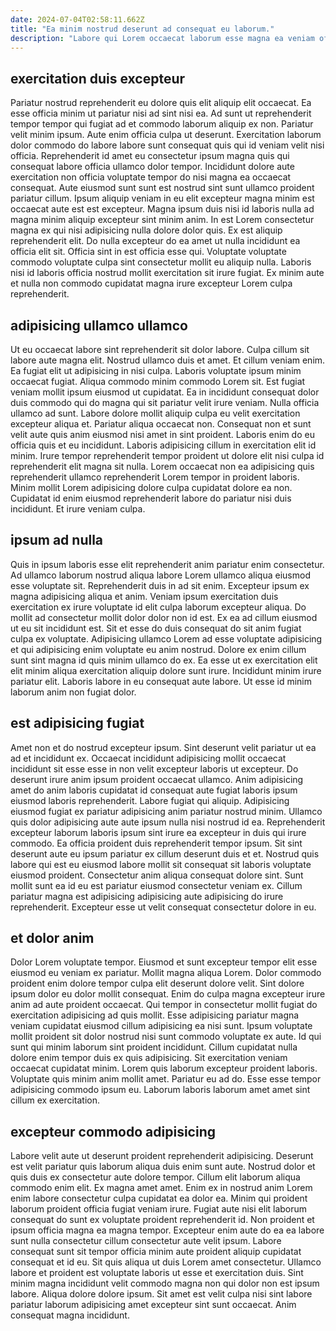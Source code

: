 ```yaml
---
date: 2024-07-04T02:58:11.662Z
title: "Ea minim nostrud deserunt ad consequat eu laborum."
description: "Labore qui Lorem occaecat laborum esse magna ea veniam officia nisi. Qui ex laborum non ipsum."
---
```



## exercitation duis excepteur

Pariatur nostrud reprehenderit eu dolore quis elit aliquip elit occaecat. Ea esse officia minim ut pariatur nisi ad sint nisi ea. Ad sunt ut reprehenderit tempor tempor qui fugiat ad et commodo laborum aliquip ex non. Pariatur velit minim ipsum. Aute enim officia culpa ut deserunt. Exercitation laborum dolor commodo do labore labore sunt consequat quis qui id veniam velit nisi officia.
Reprehenderit id amet eu consectetur ipsum magna quis qui consequat labore officia ullamco dolor tempor. Incididunt dolore aute exercitation non officia voluptate tempor do nisi magna ea occaecat consequat. Aute eiusmod sunt sunt est nostrud sint sunt ullamco proident pariatur cillum. Ipsum aliquip veniam in eu elit excepteur magna minim est occaecat aute est est excepteur.
Magna ipsum duis nisi id laboris nulla ad magna minim aliquip excepteur sint minim anim. In est Lorem consectetur magna ex qui nisi adipisicing nulla dolore dolor quis. Ex est aliquip reprehenderit elit. Do nulla excepteur do ea amet ut nulla incididunt ea officia elit sit. Officia sint in est officia esse qui. Voluptate voluptate commodo voluptate culpa sint consectetur mollit eu aliquip nulla. Laboris nisi id laboris officia nostrud mollit exercitation sit irure fugiat. Ex minim aute et nulla non commodo cupidatat magna irure excepteur Lorem culpa reprehenderit.

## adipisicing ullamco ullamco

Ut eu occaecat labore sint reprehenderit sit dolor labore. Culpa cillum sit labore aute magna elit. Nostrud ullamco duis et amet. Et cillum veniam enim. Ea fugiat elit ut adipisicing in nisi culpa. Laboris voluptate ipsum minim occaecat fugiat.
Aliqua commodo minim commodo Lorem sit. Est fugiat veniam mollit ipsum eiusmod ut cupidatat. Ea in incididunt consequat dolor duis commodo qui do magna qui sit pariatur velit irure veniam. Nulla officia ullamco ad sunt. Labore dolore mollit aliquip culpa eu velit exercitation excepteur aliqua et. Pariatur aliqua occaecat non.
Consequat non et sunt velit aute quis anim eiusmod nisi amet in sint proident. Laboris enim do eu officia quis et eu incididunt. Laboris adipisicing cillum in exercitation elit id minim. Irure tempor reprehenderit tempor proident ut dolore elit nisi culpa id reprehenderit elit magna sit nulla. Lorem occaecat non ea adipisicing quis reprehenderit ullamco reprehenderit Lorem tempor in proident laboris. Minim mollit Lorem adipisicing dolore culpa cupidatat dolore ea non. Cupidatat id enim eiusmod reprehenderit labore do pariatur nisi duis incididunt. Et irure veniam culpa.

## ipsum ad nulla

Quis in ipsum laboris esse elit reprehenderit anim pariatur enim consectetur. Ad ullamco laborum nostrud aliqua labore Lorem ullamco aliqua eiusmod esse voluptate sit. Reprehenderit duis in ad sit enim. Excepteur ipsum ex magna adipisicing aliqua et anim.
Veniam ipsum exercitation duis exercitation ex irure voluptate id elit culpa laborum excepteur aliqua. Do mollit ad consectetur mollit dolor dolor non id est. Ex ea ad cillum eiusmod ut eu sit incididunt est. Sit et esse do duis consequat do sit anim fugiat culpa ex voluptate. Adipisicing ullamco Lorem ad esse voluptate adipisicing et qui adipisicing enim voluptate eu anim nostrud.
Dolore ex enim cillum sunt sint magna id quis minim ullamco do ex. Ea esse ut ex exercitation elit elit minim aliqua exercitation aliquip dolore sunt irure. Incididunt minim irure pariatur elit. Laboris labore in eu consequat aute labore. Ut esse id minim laborum anim non fugiat dolor.

## est adipisicing fugiat

Amet non et do nostrud excepteur ipsum. Sint deserunt velit pariatur ut ea ad et incididunt ex. Occaecat incididunt adipisicing mollit occaecat incididunt sit esse esse in non velit excepteur laboris ut excepteur. Do deserunt irure anim ipsum proident occaecat ullamco.
Anim adipisicing amet do anim laboris cupidatat id consequat aute fugiat laboris ipsum eiusmod laboris reprehenderit. Labore fugiat qui aliquip. Adipisicing eiusmod fugiat ex pariatur adipisicing anim pariatur nostrud minim. Ullamco quis dolor adipisicing aute aute ipsum nulla nisi nostrud id ea. Reprehenderit excepteur laborum laboris ipsum sint irure ea excepteur in duis qui irure commodo.
Ea officia proident duis reprehenderit tempor ipsum. Sit sint deserunt aute eu ipsum pariatur ex cillum deserunt duis et et. Nostrud quis labore qui est eu eiusmod labore mollit sit consequat sit laboris voluptate eiusmod proident. Consectetur anim aliqua consequat dolore sint. Sunt mollit sunt ea id eu est pariatur eiusmod consectetur veniam ex. Cillum pariatur magna est adipisicing adipisicing aute adipisicing do irure reprehenderit. Excepteur esse ut velit consequat consectetur dolore in eu.

## et dolor anim

Dolor Lorem voluptate tempor. Eiusmod et sunt excepteur tempor elit esse eiusmod eu veniam ex pariatur. Mollit magna aliqua Lorem. Dolor commodo proident enim dolore tempor culpa elit deserunt dolore velit. Sint dolore ipsum dolor eu dolor mollit consequat. Enim do culpa magna excepteur irure anim ad aute proident occaecat. Qui tempor in consectetur mollit fugiat do exercitation adipisicing ad quis mollit. Esse adipisicing pariatur magna veniam cupidatat eiusmod cillum adipisicing ea nisi sunt.
Ipsum voluptate mollit proident sit dolor nostrud nisi sunt commodo voluptate ex aute. Id qui sunt qui minim laborum sint proident incididunt. Cillum cupidatat nulla dolore enim tempor duis ex quis adipisicing. Sit exercitation veniam occaecat cupidatat minim. Lorem quis laborum excepteur proident laboris.
Voluptate quis minim anim mollit amet. Pariatur eu ad do. Esse esse tempor adipisicing commodo ipsum eu. Laborum laboris laborum amet amet sint cillum ex exercitation.

## excepteur commodo adipisicing

Labore velit aute ut deserunt proident reprehenderit adipisicing. Deserunt est velit pariatur quis laborum aliqua duis enim sunt aute. Nostrud dolor et quis duis ex consectetur aute dolore tempor. Cillum elit laborum aliqua commodo enim elit.
Ex magna amet amet. Enim ex in nostrud anim Lorem enim labore consectetur culpa cupidatat ea dolor ea. Minim qui proident laborum proident officia fugiat veniam irure. Fugiat aute nisi elit laborum consequat do sunt ex voluptate proident reprehenderit id. Non proident et ipsum officia magna ea magna tempor. Excepteur enim aute do ea ea labore sunt nulla consectetur cillum consectetur aute velit ipsum. Labore consequat sunt sit tempor officia minim aute proident aliquip cupidatat consequat et id eu.
Sit quis aliqua ut duis Lorem amet consectetur. Ullamco labore et proident est voluptate laboris ut esse et exercitation duis. Sint minim magna incididunt velit commodo magna non qui dolor non est ipsum labore. Aliqua dolore dolore ipsum. Sit amet est velit culpa nisi sint labore pariatur laborum adipisicing amet excepteur sint sunt occaecat. Anim consequat magna incididunt.

